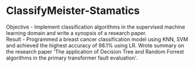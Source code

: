 # ClassifyMeister-Stamatics

Objective - Implement classification algorithms in the supervised machine learning domain and write a synopsis of a research paper.  
Result - Programmed a breast cancer classification model using KNN, SVM and achieved the highest accuracy of 98.1% using LR.
         Wrote summary on the research paper 'The application of Decision Tree and Random Forrest algorithms in the primary transformer fault evaluation'.
